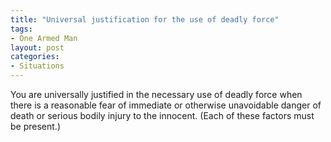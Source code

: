 ```yaml
---
title: "Universal justification for the use of deadly force"
tags:
- One Armed Man
layout: post
categories:
- Situations
---
```


You are universally justified in the necessary use of deadly force when there is a reasonable fear of immediate or otherwise unavoidable danger of death or serious bodily injury to the innocent. (Each of these factors must be present.)